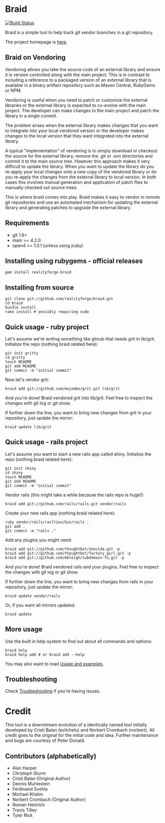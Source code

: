 # Braid

[![Build Status](https://secure.travis-ci.org/realityforge/braid.png?branch=master)](http://travis-ci.org/realityforge/braid)

Braid is a simple tool to help track git vendor branches in a git repository.

The project homepage is [here](http://github.com/realityforge/braid/wikis/home).

## Braid on Vendoring

Vendoring allows you take the source code of an external library and ensure it is version
controlled along with the main project. This is in contrast to including a reference to a
packaged version of an external library that is available in a binary artifact repository
such as Maven Central, RubyGems or NPM.

Vendoring is useful when you need to patch or customize the external libraries or the
external library is expected to co-evolve with the main project. The developer can make
changes to the main project and patch the library in a single commit.

The problem arises when the external library makes changes that you want to integrate into
your local vendored version or the developer makes changes to the local version that they
want integrated into the external library.

A typical "implementation" of vendoring is to simply download or checkout the source for the
external library, remove the .git or .svn directories and commit it to the main source tree.
However this approach makes it very difficult to update the library. When you want to update
the library do you re-apply your local changes onto a new copy of the vendored library or do
you re-apply the changes from the external library to local version. In both cases this
involves manual generation and application of patch files to manually checked out source trees.

This is where braid comes into play. Braid makes it easy to vendor in remote git repositories
and use an automated mechanism for updating the external library and generating patches to upgrade
the external library.

## Requirements

 * git 1.6+
 * main >= 4.2.0
 * open4 >= 1.0.1 (unless using jruby)

## Installing using rubygems - official releases

    gem install realityforge-braid

## Installing from source

    git clone git://github.com/realityforge/braid.git
    cd braid
    bundle install
    rake install # possibly requiring sudo

## Quick usage - ruby project

Let's assume we're writing something like gitnub that needs grit in lib/grit. Initialize the repo (nothing braid related here):

    git init gritty
    cd gritty
    touch README
    git add README
    git commit -m "initial commit"

Now let's vendor grit:

    braid add git://github.com/mojombo/grit.git lib/grit

And you're done! Braid vendored grit into lib/grit. Feel free to inspect the changes with git log or git show.

If further down the line, you want to bring new changes from grit in your repository, just update the mirror:

    braid update lib/grit

## Quick usage - rails project

Let's assume you want to start a new rails app called shiny. Initialize the repo (nothing braid related here):

    git init shiny
    cd shiny
    touch README
    git add README
    git commit -m "initial commit"

Vendor rails (this might take a while because the rails repo is huge!):

    braid add git://github.com/rails/rails.git vendor/rails

Create your new rails app (nothing braid related here):

    ruby vendor/rails/railties/bin/rails .
    git add .
    git commit -m "rails ."

Add any plugins you might need:

    braid add git://github.com/thoughtbot/shoulda.git -p
    braid add git://github.com/thoughtbot/factory_girl.git -p
    braid add git://github.com/mbleigh/subdomain-fu.git -p

And you're done! Braid vendored rails and your plugins. Feel free to inspect the changes with git log or git show.

If further down the line, you want to bring new changes from rails in your repository, just update the mirror:

    braid update vendor/rails

Or, if you want all mirrors updated:

    braid update

## More usage

Use the built in help system to find out about all commands and options:

    braid help
    braid help add # or braid add --help

You may also want to read [Usage and examples](http://github.com/realityforge/braid/wikis/usage-and-examples).

## Troubleshooting

Check [Troubleshooting](http://github.com/realityforge/braid/wikis/troubleshooting) if you're having issues.

# Credit

This tool is a downstream evolution of a identically named tool initially developed by Cristi Balan (evilchelu)
and Norbert Crombach (norbert). All credit goes to the original for the initial code and idea. Further maintenance
and bugs are courtesy of Peter Donald.

## Contributors (alphabetically)

* Alan Harper
* Christoph Sturm
* Cristi Balan (Original Author)
* Dennis Muhlestein
* Ferdinand Svehla
* Michael Klishin
* Norbert Crombach (Original Author)
* Roman Heinrich
* Travis Tilley
* Tyler Rick

